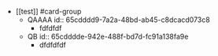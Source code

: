 - [[test]] #card-group
	- QAAAA
	  id:: 65cdddd9-7a2a-48bd-ab45-c8dcacd073c8
		- fdfdfdf
	- QB
	  id:: 65cdddde-942e-488f-bd7d-fc91a138fa9e
		- dfdfdfdf